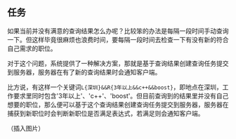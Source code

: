 ## 任务

如果当前并没有满意的查询结果怎么办呢？比较笨的办法是每隔一段时间手动查询一下。但这样毕竟很麻烦也浪费时间，要每隔一段时间去检查一下有没有新的符合自己需求的职位。

对于这个问题，系统提供了一种解决方案，那就是基于查询结果创建查询任务提交到服务器，服务器在有了新的查询结果时会通知客户端。

比方说，有这样一个关键词`L{深圳}&&R{3年以上&&c++&&boost}`，即地点在深圳，工作要求里同时包含'3年以上'、'c++'、'boost'。但目前查询到的结果里并没有自己想要的职位，那么便可以基于这个查询结果创建查询任务提交到服务器，服务器在捕获到新职位时会判断新职位是否满足表达式，若满足则会通知客户端。

（插入图片）